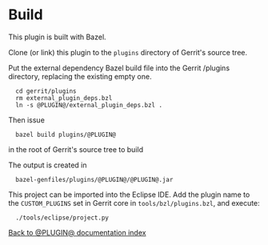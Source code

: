 Build
=====

This plugin is built with Bazel.

Clone (or link) this plugin to the `plugins` directory of Gerrit's source tree.

Put the external dependency Bazel build file into the Gerrit /plugins directory,
replacing the existing empty one.

```
  cd gerrit/plugins
  rm external_plugin_deps.bzl
  ln -s @PLUGIN@/external_plugin_deps.bzl .
```

Then issue

```
  bazel build plugins/@PLUGIN@
```

in the root of Gerrit's source tree to build

The output is created in

```
  bazel-genfiles/plugins/@PLUGIN@/@PLUGIN@.jar
```

This project can be imported into the Eclipse IDE.
Add the plugin name to the `CUSTOM_PLUGINS` set in
Gerrit core in `tools/bzl/plugins.bzl`, and execute:

```
  ./tools/eclipse/project.py
```

[Back to @PLUGIN@ documentation index][index]

[index]: index.html
